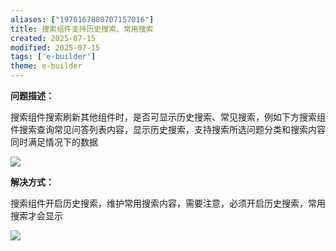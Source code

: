 ```yaml
---
aliases: ["1970167880707157016"]
title: 搜索组件支持历史搜索、常用搜索
created: 2025-07-15
modified: 2025-07-15
tags: ['e-builder']
theme: e-builder
---
```


**问题描述：**

搜索组件搜索刷新其他组件时，是否可显示历史搜索、常见搜索，例如下方搜索组件搜索查询常见问答列表内容，显示历史搜索，支持搜索所选问题分类和搜索内容同时满足情况下的数据

**![](e19b4264f6adbe04a8818b41f35a9715.jpg)**

**解决方式：**

搜索组件开启历史搜索，维护常用搜索内容，需要注意，必须开启历史搜索，常用搜索才会显示

**![](9d17d22412f7114ef68d486a49c116ab.jpg)**